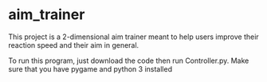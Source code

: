 # aim_trainer
This project is a 2-dimensional aim trainer meant to help users improve their reaction speed and their aim in general. 

To run this program, just download the code then run Controller.py. 
Make sure that you have pygame and python 3 installed
